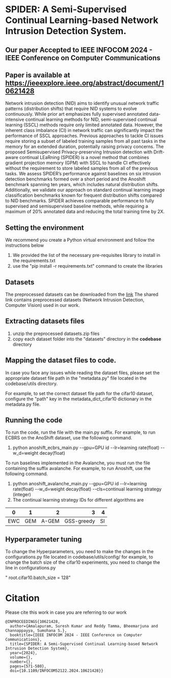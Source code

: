 # **SPIDER: A Semi-Supervised Continual Learning-based Network Intrusion Detection System**.
## Our paper Accepted to IEEE INFOCOM 2024 - IEEE Conference on Computer Communications
## Paper is available at https://ieeexplore.ieee.org/abstract/document/10621428

Network intrusion detection (NID) aims to identify unusual network traffic patterns (distribution shifts) that require NID systems to evolve continuously. While prior art emphasizes fully supervised annotated data-intensive continual learning methods for NID, semi-supervised continual learning (SSCL) methods require only limited annotated data. However, the inherent class imbalance (CI) in network traffic can significantly impact the performance of SSCL approaches. Previous approaches to tackle CI issues require storing a subset of labeled training samples from all past tasks in the memory for an extended duration, potentially raising privacy concerns. The proposed Semisupervised Privacy-preserving Intrusion detection with Drift-aware continual LEaRning (SPIDER) is a novel method that combines gradient projection memory (GPM) with SSCL to handle CI effectively without the requirement to store labeled samples from all of the previous tasks. We assess SPIDER’s performance against baselines on six intrusion detection benchmarks formed over a short period and the Anoshift benchmark spanning ten years, which includes natural distribution shifts. Additionally, we validate our approach on standard continual learning image classification benchmarks known for frequent distribution shifts compared to NID benchmarks. SPIDER achieves comparable performance to fully supervised and semisupervised baseline methods, while requiring a maximum of 20% annotated data and reducing the total training time by 2X.


## Setting the environment 

We recommend you create a  Python virtual environment and follow the instructions below
1. We provided the list of the necessary pre-requisites library to install in the requirements.txt
2. use  the "pip install -r requirements.txt" command to create the libraries

## Datasets
The preprocessed datasets can be downloaded from the [link](https://iith-my.sharepoint.com/:f:/g/personal/tbr_iith_ac_in/EjEONoT1ZupLlZS_dEHhticBZnuR5tQa8Cl96568UqTDgg?e=lYshEM)
The shared link contains preprocessed datasets (Network Intrusion Detection, Computer Vision) used in our work. 
## Extracting datasets files

1. unzip the preprocessed datasets.zip files
2. copy each dataset folder into the "datasets" directory in the **codebase** directory

##  Mapping the dataset files to code.
In case you face any issues while reading the dataset files, please set the appropriate dataset file path in the "metadata.py" file located in the codebase/utils directory.

For example, to set the correct dataset file path for the cifar10 dataset, configure the "path" key in  the metadata_dict_cifar10 dictionary in the metadata.py file.


## Running the code

To run the code, run the file with the main.py suffix. For example, to run ECBRS on the AnoShift dataset, use the following command.

1. python anoshift_ecbrs_main.py --gpu=GPU id --lr=learning rate(float) --w_d=weight decay(float)


To run baselines implemented in the Avalanche, you must run the file containing the suffix avalanche. For example, to run Anoshift, use the following command.

1. python anoshift_avalanche_main.py --gpu=GPU id --lr=learning rate(float) --w_d=weight decay(float) --cls=continual learning strategy (integer)
2. The continual learning strategy IDs for different algorithms are

| 0             | 1           | 2  |   3  | 4  |
| ------------- |:-------------:| -----:|-----:|-----:|
| EWC| GEM| A-GEM | GSS-greedy  | SI |


    
 ## Hyperparameter tuning

 To change the Hyperparameters, you need to make the changes in the configurations.py file located in codebase/utils/config/
 for example, to change the batch size of the cifar10 experiments, you need to change the line in configurations.py 

" root.cifar10.batch_size = 128"  




# Citation
Please cite this work in case you are referring to our work
```
@INPROCEEDINGS{10621428,
  author={Amalapuram, Suresh Kumar and Reddy Tamma, Bheemarjuna and Channappayya, Sumohana S.},
  booktitle={IEEE INFOCOM 2024 - IEEE Conference on Computer Communications}, 
  title={SPIDER: A Semi-Supervised Continual Learning-based Network Intrusion Detection System}, 
  year={2024},
  volume={},
  number={},
  pages={571-580},  
  doi={10.1109/INFOCOM52122.2024.10621428}}

```


